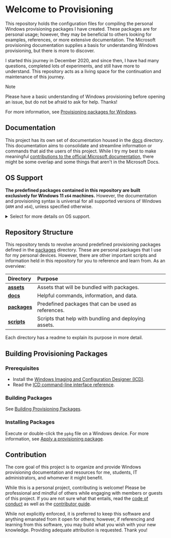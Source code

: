 # Welcome to Provisioning

This repository holds the configuration files for compiling the personal Windows provisioning packages I have created.
These packages are for personal usage; however, they may be beneficial to others looking for examples, references, or more extensive documentation.
The Microsoft provisioning documentation supplies a basis for understanding Windows provisioning, but there is more to discover.

I started this journey in December 2020, and since then, I have had many questions, completed lots of experiments, and still have more to understand.
This repository acts as a living space for the continuation and maintenance of this journey.

> [!NOTE]  
> Please have a basic understanding of Windows provisioning before opening an issue, but do not be afraid to ask for help. Thanks!
>
> For more information, see [Provisioning packages for Windows](https://learn.microsoft.com/windows/configuration/provisioning-packages/provisioning-packages).

## Documentation

This project has its own set of documentation housed in the [docs](docs) directory.
This documentation aims to consolidate and streamline information or commands that aid the users of this project.
While I try my best to make meaningful [contributions to the official Microsoft documentation](https://github.com/MicrosoftDocs/windows-itpro-docs/pulls?q=author%3Aaisgbnok), there might be some overlap and some things that aren't in the Microsoft Docs.

## OS Support

**The predefined packages contained in this repository are built exclusively for Windows 11 `x64` machines.**
However, the documentation and provisioning syntax is universal for all supported versions of Windows (`ARM` and `x64`),
unless specified otherwise.

<details>
<summary>Select for more details on OS support.</summary>

These packages will always be developed and built using the most up-to-date version of Windows.
While packages have been written, built, and used on up-to-date or beta Windows 11 machines, they should work on any supported Windows 11 versions.

Provisioning packages are bound by the software they install and the policies they deploy.
Therefore, some packages may deploy perfectly fine on Windows 10, as long as all the software and policies included in that package support Windows 10.
</details>

## Repository Structure

This repository tends to revolve around predefined provisioning packages defined in the [packages](packages) directory.
These are personal packages that I use for my personal devices.
However, there are other important scripts and information held in this repository for you to reference and learn from.
As an overview:

| Directory                | Purpose                                               |
|:-------------------------|:------------------------------------------------------|
| [**assets**](assets)     | Assets that will be bundled with packages.            |
| [**docs**](docs)         | Helpful commands, information, and data.              |
| [**packages**](packages) | Predefined packages that can be used as references.   |
| [**scripts**](scripts)   | Scripts that help with bundling and deploying assets. |

Each directory has a readme to explain its purpose in more detail.

## Building Provisioning Packages

### Prerequisites

- Install the [Windows Imaging and Configuration Designer (ICD)](https://www.microsoft.com/store/productId/9NBLGGH4TX22).
- Read the [ICD command-line interface reference](https://learn.microsoft.com/windows/configuration/provisioning-packages/provisioning-command-line).

### Building Packages

See [Building Provisioning Packages](packages/building.md).

### Installing Packages

Execute or double-click the `ppkg` file on a Windows device.
For more information, see [Apply a provisioning package](https://learn.microsoft.com/windows/configuration/provisioning-packages/provisioning-apply-package).

## Contribution

The core goal of this project is to organize and provide Windows provisioning documentation and resources for me, students, IT administrators, and whomever it might benefit.

While this is a personal project, contributing is welcome!
Please be professional and mindful of others while engaging with members or guests of this project.
If you are not sure what that entails, read the [code of conduct](CODE_OF_CONDUCT.md) as well as the [contributor guide](CONTRIBUTING.md).

While not explicitly enforced, it is preferred to keep this software and anything emanated from it open for others;
however, if referencing and learning from this software, you may build what you wish with your new knowledge.
Providing adequate attribution is requested.
Thank you!